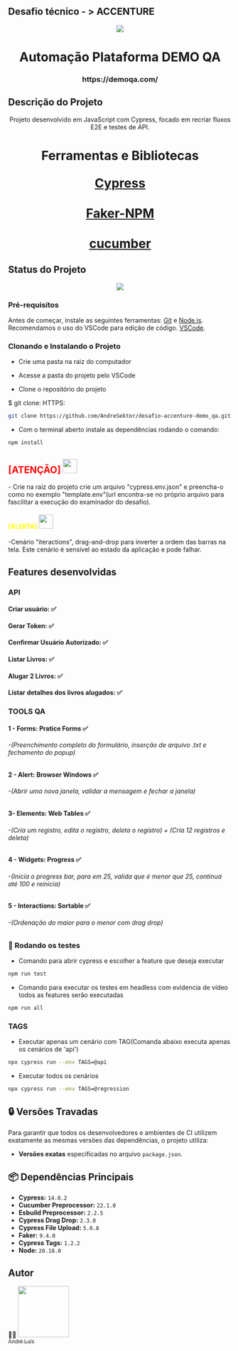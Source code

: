 ## Desafio técnico -  > ACCENTURE


<div>
    <p align="center">
        <img src="https://demoqa.com/images/Toolsqa.jpg"/>
    </p>
</div>


<h1 align="center"> Automação Plataforma DEMO QA</h1>

<h3 align="center">https://demoqa.com/</h3>

## Descrição do Projeto

<p align="center">
    Projeto desenvolvido em JavaScript com Cypress, focado em recriar fluxos E2E e testes de API.
</p>

<h1 align="center">
    <p align="center">Ferramentas e Bibliotecas</p>
    <a href="https://cypress.io/">Cypress</a>
    <br></br>
    <a href="https://www.npmjs.com/package/@faker-js/faker">Faker-NPM</a>
    <br></br>
    <a href="https://cucumber.io/docs/installation/javascript/">cucumber</a>
</h1>

## Status do Projeto

<p align="center">
    <img src="https://img.shields.io/static/v1?label=STATUS&message=%20DESENVOLVIDO&color=GREEN&style=for-the-badge"/>
</p>

### Pré-requisitos

Antes de começar, instale as seguintes ferramentas:
[Git](https://git-scm.com) e [Node.js](https://nodejs.org/en/). 
<br>
Recomendamos o uso do VSCode para edição de código. [VSCode](https://code.visualstudio.com/).


### Clonando e Instalando o Projeto

- Crie uma pasta na raiz do computador

- Acesse a pasta do projeto pelo VSCode 

- Clone o repositório do projeto

$ git clone:
HTTPS: 

```bash
git clone https://github.com/AndreSektor/desafio-accenture-demo_qa.git
```

- Com o terminal aberto instale as dependências rodando o comando:
```
npm install
```
<h2>
<span style="color: red;">[ATENÇÃO]</span> <img src="https://cdn-icons-png.freepik.com/512/15638/15638163.png" width="32"/>

</h2>
- Crie na raiz do projeto crie um arquivo "cypress.env.json" e preencha-o como no exemplo "template.env"(url encontra-se no próprio arquivo para fascilitar a execução do examinador do desafio).
<h4>
<span style="color: yellow;">[ALERTA]</span></span> <img src="https://cdn-icons-png.flaticon.com/512/7188/7188147.png"" width="32"/>
</h4>
-Cenário "iteractions", drag-and-drop para inverter a ordem das barras na tela.  
Este cenário é sensível ao estado da aplicação e pode falhar.


## Features desenvolvidas

<h3>API</h1>
<p>
<h4> Criar usuário: ✅ 
<h4> Gerar Token: ✅  
<h4> Confirmar Usuário Autorizado: ✅
<h4> Listar Livros: ✅
<h4> Alugar 2 Livros: ✅
<h4> Listar detalhes dos livros alugados: ✅

</p>

<h3>TOOLS QA</h1>
<p>
<h4> 1 - Forms: Pratice Forms ✅ 
<h6> -(Preenchimento completo do formulário, inserção de arquivo .txt e fechamento do popup)
<h4> 2 - Alert: Browser Windows ✅  
<h6> -(Abrir uma nova janela, validar a mensagem e fechar a janela)
<h4> 3- Elements: Web Tables ✅
<h6> -(Cria um registro, edita o registro, deleta o registro) + (Cria 12 registros e deleta)
<h4> 4 - Widgets: Progress ✅
<h6> -(Inicia o progress bar, para em 25, valida que é menor que 25, continua até 100 e reinicia)
<h4> 5 - Interactions: Sortable ✅
<h6> -(Ordenação do maior para o menor com drag drop)
</p>

### 🎲 Rodando os testes
- Comando para abrir cypress e escolher a feature que deseja executar

```bash
npm run test
```
- Comando para executar os testes em headless com evidencia de vídeo todos as features serão executadas
```bash
npm run all
```

### TAGS
- Executar apenas um cenário com TAG(Comanda abaixo executa apenas os cenários de 'api')

```bash
npx cypress run --env TAGS=@api
```
- Executar todos os cenários
```bash
npx cypress run --env TAGS=@regression
```

## 🔒 Versões Travadas

Para garantir que todos os desenvolvedores e ambientes de CI utilizem exatamente as mesmas versões das dependências, o projeto utiliza:

- **Versões exatas** especificadas no arquivo `package.json`.

## 📦 Dependências Principais

- **Cypress:** `14.0.2`
- **Cucumber Preprocessor:** `22.1.0`
- **Esbuild Preprocessor:** `2.2.5`
- **Cypress Drag Drop:** `2.3.0`
- **Cypress File Upload:** `5.0.8`
- **Faker:** `9.4.0`
- **Cypress Tags:** `1.2.2`
- **Node:** `20.18.0`

## Autor

🧪🐞 [<img src="https://avatars.githubusercontent.com/u/111364510?s=96&v=4" width=115><br><sub>André Luís</sub>](https://github.com/AndreSektor)